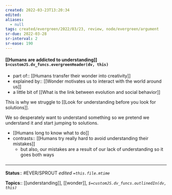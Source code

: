```yaml
---
created: 2022-03-23T13:20:34 
edited: 
aliases:
  - null
tags: created/evergreen/2022/03/23, review, node/evergreen/argument
sr-due: 2022-03-28
sr-interval: 2
sr-ease: 190
---
```


#### [[Humans are addicted to understanding]] `$=customJS.dv_funcs.evergreenHeader(dv, this)`

- part of:: [[Humans transfer their wonder into creativity]]
- explained by:: [[Wonder motivates us to interact with the world around us]]
- a little bit of [[What is the link between evolution and social behavior]]

This is why we struggle to [[Look for understanding before you look for solutions]].

We so desperately want to understand something so we pretend we understand it and start jumping to solutions.

- [[Humans long to know what to do]]
- contrasts:: [[Humans try really hard to avoid understanding their mistakes]]
	- but also, our mistakes are a result of our lack of understanding so it goes both ways

### <hr class="footnote"/>

**Status**:: #EVER/SPROUT
*edited `=this.file.mtime`*

**Topics**:: [[understanding]], [[wonder]], 
*`$=customJS.dv_funcs.outlinedIn(dv, this)`*

